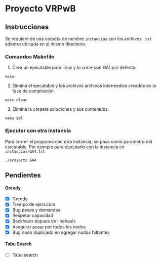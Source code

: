 # Proyecto VRPwB

## Instrucciones
Se requiere de una carpeta de nombre `instancias` con los archivos `.txt` adentro ubicada en el mismo directorio.

### Comandos Makefile
1. Crea un ejecutable para linux y lo corre con GA1 por defecto.
```
make
```
2. Elimina el ejecutable y los archivos archivos intermedios creados en la fase de compilación.
```
make clean
```
3. Elimina la carpeta soluciones y sus contenidos.
```
make sol
```


### Ejecutar con otra instancia
Para correr el programa con otra instancia, se pasa como parametro del ejecutable. Por ejemplo para ejecutarlo con la instancia en `instancias/GA4.txt`
```
./proyecto GA4
```

## Pendientes
#### Greedy
- [x] Greedy
- [x] Tiempo de ejecucion
- [x] Bug pesos y demandas
- [x] Respetar capacidad
- [x] Backhauls depues de linehauls
- [x] Asegurar pasar por todos los nodos
- [x] Bug nodo duplicado en agregar nodos faltantes
#### Tabu Search
- [ ] Tabu search